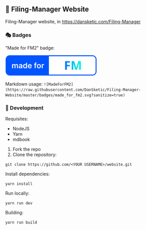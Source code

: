 ## 🎡 Filing-Manager Website
Filing-Manager website, in https://dansketic.com/Filing-Manager

### 🎭 Badges

"Made for FM2" badge:

![made_for_FM2](badges/made_for_fm2.svg)

Markdown usage:
```![MadeForFM2](https://raw.githubusercontent.com/DanSketic/Filing-Manager-Website/master/badges/made_for_fm2.svg?sanitize=true)```

### 🥽 Development

Requisites:
- NodeJS
- Yarn
- mdbook

1. Fork the repo
2. Clone the repository:
```
git clone https://github.com/<YOUR USERNAME>/website.git
```

Install dependencies:
```
yarn install
```

Run locally:
```
yarn run dev
```

Building:
```
yarn run build
```

